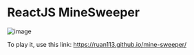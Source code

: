 # ReactJS MineSweeper

![image](https://github.com/ruan113/mine-sweeper/assets/21027475/b0fa1960-6846-4ddf-bc06-370fa0b53ee7)

To play it, use this link: https://ruan113.github.io/mine-sweeper/
